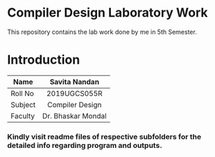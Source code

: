 # Compiler Design Laboratory Work
This repository contains the lab work done by me in 5th Semester.

# Introduction
| Name       | Savita Nandan  |
| ------------- |:-------------:| 
|  Roll No     | 2019UGCS055R |
| Subject      | Compiler Design| 
| Faculty | Dr. Bhaskar Mondal | 

### Kindly visit readme files of respective subfolders for the detailed info regarding program and outputs.
